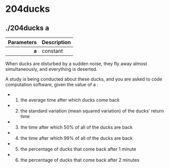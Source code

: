204ducks
=========

./204ducks a
-------------

| Parameters | Description  |
| ---------: | -------------|
| **a**      | constant     |

When ducks are disturbed by a sudden noise, they fly away almost simultaneously, and everything is deserted.  

A study is being conducted about these ducks, and you are asked to code computation software,
given the value of a :  
 - 1) the average time after which ducks come back
 - 2) the standard variation (mean squared variation) of the ducks’ return time
 - 3) the time after which 50% of all of the ducks are back
 - 4) the time after which 99% of all of the ducks are back
 - 5) the percentage of ducks that come back after 1 minute
 - 6) the percentage of ducks that come back after 2 minutes